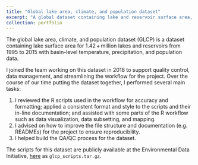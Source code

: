 ```yaml
---
title: "Global lake area, climate, and population dataset"
excerpt: "A global dataset containing lake and reservoir surface area, basin-level temperature, precipitation, and population data."
collection: portfolio
---
```


The global lake area, climate, and population dataset (GLCP) is a dataset containing lake surface area for 1.42 + million lakes and reservoirs from 1995 to 2015 with basin-level temperature, precipitation, and population data.

I joined the team working on this dataset in 2018 to support quality control, data management, and streamlining the workflow for the project. Over the course of our time putting the dataset together, I performed several main tasks:
 1. I reviewed the R scripts used in the workflow for accuracy and formatting; applied a consistent format and style to the scripts and their in-line documentation; and assisted with some parts of the R workflow such as data visualization, data subsetting, and mapping.
 2. I advised on how to improve the file structure and documentation (e.g. READMEs) for the project to ensure reproducibility.
 3. I helped build the QA/QC process for the dataset.

The scripts for this dataset are publicly available at the Environmental Data Initiative, [here](https://portal.edirepository.org/nis/mapbrowse?packageid=edi.394.4) as `glcp_scripts.tar.gz`.

